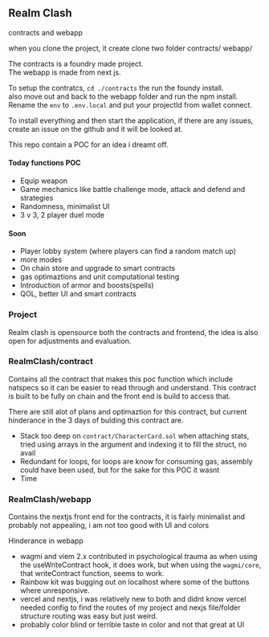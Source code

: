 ## Realm Clash

contracts and webapp

when you clone the project, it create clone two folder
contracts/
webapp/

The contracts is a foundry made project.  
The webapp is made from next js.

To setup the contratcs, `cd ./contracts` the run the foundy install.  
also move out and back to the webapp folder and run the npm install. Rename the `env` to `.env.local` and put your projectId from wallet connect.

To install everything and then start the application, if there are any issues, create an issue on the github and it will be looked at.

This repo contain a POC for an idea i dreamt off.

#### Today functions POC

- Equip weapon
- Game mechanics like battle challenge mode, attack and defend and strategies
- Randomness, minimalist UI
- 3 v 3, 2 player duel mode

#### Soon

- Player lobby system (where players can find a random match up)
- more modes
- On chain store and upgrade to smart contracts
- gas optimaztions and unit computational testing
- Introduction of armor and boosts(spells)
- QOL, better UI and smart contracts

### Project

Realm clash is opensource both the contracts and frontend, the idea is also open for adjustments and evaluation.

### RealmClash/contract

Contains all the contract that makes this poc function which include natspecs so it can be easier to read through and understand. This contract is built to be fully on chain and the front end is build to access that.

There are still alot of plans and optimaztion for this contract, but current hinderance in the 3 days of bulding this contract are.

- Stack too deep on `contract/CharacterCard.sol` when attaching stats, tried using arrays in the argument and indexing it to fill the struct, no avail
- Redundant for loops, for loops are know for consuming gas, assembly could have been used, but for the sake for this POC it wasnt
- Time

### RealmClash/webapp

Contains the nextjs front end for the contracts, it is fairly minimalist and probably not appealing, i am not too good with UI and colors

Hinderance in webapp

- wagmi and viem 2.x contributed in psychological trauma as when using the useWriteContract hook, it does work, but when using the `wagmi/core`, that writeContract function, seems to work.
- Rainbow kit was bugging out on localhost where some of the buttons where unresponsive.
- vercel and nextjs, i was relatively new to both and didnt know vercel needed config to find the routes of my project and nexjs file/folder structure routing was easy but just weird.
- probably color blind or terrible taste in color and not that great at UI
